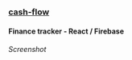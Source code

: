 ### [cash-flow](https://cash-flow-da0a4.web.app)

#### Finance tracker - React / Firebase

###### Screenshot

